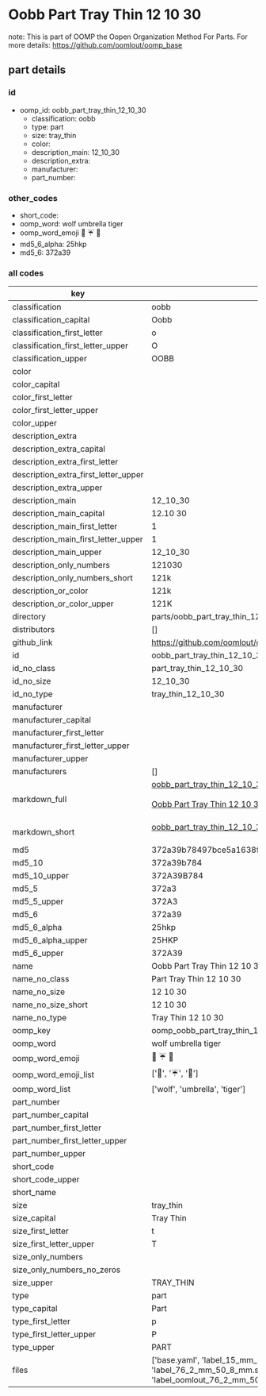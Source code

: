 # Oobb Part Tray Thin 12 10 30  

note: This is part of OOMP the Oopen Organization Method For Parts. For more details: https://github.com/oomlout/oomp_base

##  part details





### id
* oomp_id: oobb_part_tray_thin_12_10_30
  * classification: oobb
  * type: part
  * size: tray_thin
  * color: 
  * description_main: 12_10_30
  * description_extra: 
  * manufacturer: 
  * part_number: 

### other_codes
* short_code: 
* oomp_word: wolf umbrella tiger
* oomp_word_emoji :wolf: :umbrella: :tiger:
* md5_6_alpha: 25hkp
* md5_6: 372a39

### all codes 
| key | value |  
| --- | --- |  
| classification | oobb |  
| classification_capital | Oobb |  
| classification_first_letter | o |  
| classification_first_letter_upper | O |  
| classification_upper | OOBB |  
| color |  |  
| color_capital |  |  
| color_first_letter |  |  
| color_first_letter_upper |  |  
| color_upper |  |  
| description_extra |  |  
| description_extra_capital |  |  
| description_extra_first_letter |  |  
| description_extra_first_letter_upper |  |  
| description_extra_upper |  |  
| description_main | 12_10_30 |  
| description_main_capital | 12.10 30 |  
| description_main_first_letter | 1 |  
| description_main_first_letter_upper | 1 |  
| description_main_upper | 12_10_30 |  
| description_only_numbers | 121030 |  
| description_only_numbers_short | 121k |  
| description_or_color | 121k |  
| description_or_color_upper | 121K |  
| directory | parts/oobb_part_tray_thin_12_10_30 |  
| distributors | [] |  
| github_link | https://github.com/oomlout/oomlout_oomp_part_src/tree/main/parts/oobb_part_tray_thin_12_10_30/working |  
| id | oobb_part_tray_thin_12_10_30 |  
| id_no_class | part_tray_thin_12_10_30 |  
| id_no_size | 12_10_30 |  
| id_no_type | tray_thin_12_10_30 |  
| manufacturer |  |  
| manufacturer_capital |  |  
| manufacturer_first_letter |  |  
| manufacturer_first_letter_upper |  |  
| manufacturer_upper |  |  
| manufacturers | [] |  
| markdown_full | [oobb_part_tray_thin_12_10_30](https://github.com/oomlout/oomlout_oomp_part_src/tree/main/parts/oobb_part_tray_thin_12_10_30/working)<br>[](https://github.com/oomlout/oomlout_oomp_part_src/tree/main/parts/oobb_part_tray_thin_12_10_30/working)<br>[Oobb Part Tray Thin 12 10 30](https://github.com/oomlout/oomlout_oomp_part_src/tree/main/parts/oobb_part_tray_thin_12_10_30/working)<br><br> |  
| markdown_short | [oobb_part_tray_thin_12_10_30](https://github.com/oomlout/oomlout_oomp_part_src/tree/main/parts/oobb_part_tray_thin_12_10_30/working)<br><br> |  
| md5 | 372a39b78497bce5a1638f5c407647bd |  
| md5_10 | 372a39b784 |  
| md5_10_upper | 372A39B784 |  
| md5_5 | 372a3 |  
| md5_5_upper | 372A3 |  
| md5_6 | 372a39 |  
| md5_6_alpha | 25hkp |  
| md5_6_alpha_upper | 25HKP |  
| md5_6_upper | 372A39 |  
| name | Oobb Part Tray Thin 12 10 30 |  
| name_no_class | Part Tray Thin 12 10 30 |  
| name_no_size | 12 10 30 |  
| name_no_size_short | 12 10 30 |  
| name_no_type | Tray Thin 12 10 30 |  
| oomp_key | oomp_oobb_part_tray_thin_12_10_30 |  
| oomp_word | wolf umbrella tiger |  
| oomp_word_emoji | :wolf: :umbrella: :tiger: |  
| oomp_word_emoji_list | [':wolf:', ':umbrella:', ':tiger:'] |  
| oomp_word_list | ['wolf', 'umbrella', 'tiger'] |  
| part_number |  |  
| part_number_capital |  |  
| part_number_first_letter |  |  
| part_number_first_letter_upper |  |  
| part_number_upper |  |  
| short_code |  |  
| short_code_upper |  |  
| short_name |  |  
| size | tray_thin |  
| size_capital | Tray Thin |  
| size_first_letter | t |  
| size_first_letter_upper | T |  
| size_only_numbers |  |  
| size_only_numbers_no_zeros |  |  
| size_upper | TRAY_THIN |  
| type | part |  
| type_capital | Part |  
| type_first_letter | p |  
| type_first_letter_upper | P |  
| type_upper | PART |  
| files | ['base.yaml', 'label_15_mm_30_mm.pdf', 'label_15_mm_30_mm.svg', 'label_76_2_mm_50_8_mm.pdf', 'label_76_2_mm_50_8_mm.svg', 'label_oomlout_76_2_mm_50_8_mm.pdf', 'label_oomlout_76_2_mm_50_8_mm.svg', 'readme.md', 'working.json', 'working.yaml'] |  
